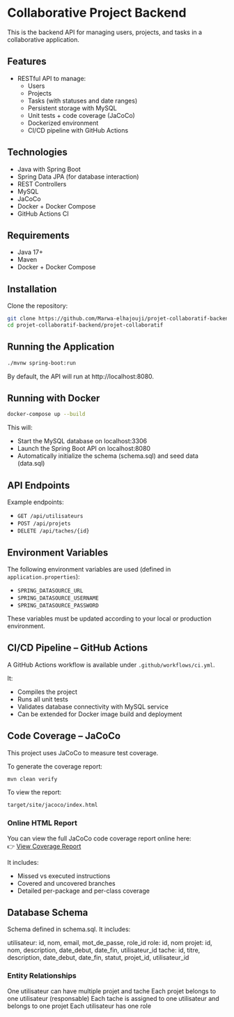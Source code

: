 # Collaborative Project Backend

This is the backend API for managing users, projects, and tasks in a collaborative application.

## Features

- RESTful API to manage:
  - Users
  - Projects
  - Tasks (with statuses and date ranges)
  - Persistent storage with MySQL
  - Unit tests + code coverage (JaCoCo)
  - Dockerized environment
  - CI/CD pipeline with GitHub Actions

## Technologies

- Java with Spring Boot
- Spring Data JPA (for database interaction)
- REST Controllers
- MySQL
- JaCoCo
- Docker + Docker Compose
- GitHub Actions CI

## Requirements

- Java 17+
- Maven 
- Docker + Docker Compose

## Installation

Clone the repository:

```bash
git clone https://github.com/Marwa-elhajouji/projet-collaboratif-backend.git
cd projet-collaboratif-backend/projet-collaboratif
```

## Running the Application
```bash
./mvnw spring-boot:run
```
By default, the API will run at http://localhost:8080.

## Running with Docker

```bash
docker-compose up --build
```

This will:

- Start the MySQL database on localhost:3306
- Launch the Spring Boot API on localhost:8080
- Automatically initialize the schema (schema.sql) and seed data (data.sql)

## API Endpoints

Example endpoints:

- `GET /api/utilisateurs`
- `POST /api/projets`
- `DELETE /api/taches/{id}`

## Environment Variables

The following environment variables are used (defined in `application.properties`):

- `SPRING_DATASOURCE_URL`
- `SPRING_DATASOURCE_USERNAME`
- `SPRING_DATASOURCE_PASSWORD`

 These variables must be updated according to your local or production environment.

## CI/CD Pipeline – GitHub Actions

A GitHub Actions workflow is available under `.github/workflows/ci.yml`.

It:

- Compiles the project
- Runs all unit tests
- Validates database connectivity with MySQL service
- Can be extended for Docker image build and deployment

## Code Coverage – JaCoCo

This project uses JaCoCo to measure test coverage.

To generate the coverage report:

```bash
mvn clean verify
```

To view the report:

```bash
target/site/jacoco/index.html
```

### Online HTML Report

You can view the full JaCoCo code coverage report online here:  
👉 [View Coverage Report](https://marwa-elhajouji.github.io/projet-collaboratif-backend/coverage/jacoco/index.html)

It includes:
- Missed vs executed instructions
- Covered and uncovered branches
- Detailed per-package and per-class coverage

## Database Schema

Schema defined in schema.sql. It includes:

utilisateur: id, nom, email, mot_de_passe, role_id
role: id, nom
projet: id, nom, description, date_debut, date_fin, utilisateur_id
tache: id, titre, description, date_debut, date_fin, statut, projet_id, utilisateur_id

### Entity Relationships

One utilisateur can have multiple projet and tache
Each projet belongs to one utilisateur (responsable)
Each tache is assigned to one utilisateur and belongs to one projet
Each utilisateur has one role




